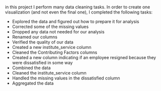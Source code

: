 in this project I perform many data cleaning tasks. In order to create one visualization (and not even the final one), I completed the following tasks:

- Explored the data and figured out how to prepare it for analysis
- Corrected some of the missing values
- Dropped any data not needed for our analysis
- Renamed our columns
- Verified the quality of our data
- Created a new institute_service column
- Cleaned the Contributing Factors columns
- Created a new column indicating if an employee resigned because they were dissatisfied in some way
- Combined the data
- Cleaned the institute_service column
- Handled the missing values in the dissatisfied column
- Aggregated the data
